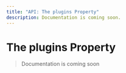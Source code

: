 ```yaml
---
title: "API: The plugins Property"
description: Documentation is coming soon.
---
```


# The plugins Property

> Documentation is coming soon
